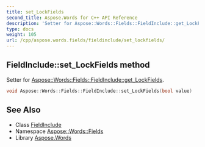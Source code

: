 ```yaml
---
title: set_LockFields
second_title: Aspose.Words for C++ API Reference
description: 'Setter for Aspose::Words::Fields::FieldInclude::get_LockFields.'
type: docs
weight: 105
url: /cpp/aspose.words.fields/fieldinclude/set_lockfields/
---
```

## FieldInclude::set_LockFields method


Setter for [Aspose::Words::Fields::FieldInclude::get_LockFields](../get_lockfields/).

```cpp
void Aspose::Words::Fields::FieldInclude::set_LockFields(bool value)
```

## See Also

* Class [FieldInclude](../)
* Namespace [Aspose::Words::Fields](../../)
* Library [Aspose.Words](../../../)
